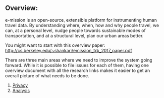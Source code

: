## Overview: ##
e-mission is an open-source, extensible platform for instrumenting human travel
data. By understanding where, when, how and why people travel, we can, at a
personal level, nudge people towards sustainable modes of transportation, and
at a structural level, plan our urban areas better.

You might want to start with this overview paper:
http://cs.berkeley.edu/~shankari/emission_trb_2017_paper.pdf

There are three main areas where we need to improve the system going forward. While it is possible to file issues for each of them, having one overview document with all the research links makes it easier to get an overall picture of what needs to be done.
1. [Privacy](privacy.md)
1. [Analysis](analysis.md)

